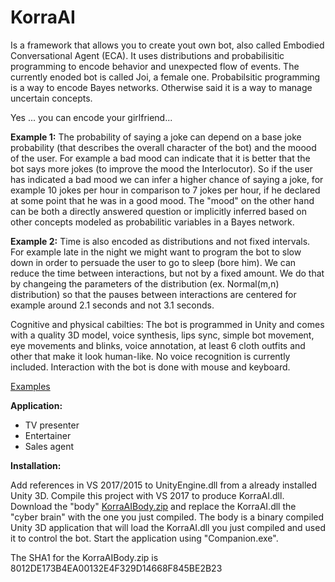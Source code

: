 # KorraAI

Is a framework that allows you to create yout own bot, also called Embodied Conversational Agent (ECA). It uses distributions and probabilisitic programming to encode behavior and unexpected flow of events. The currently enoded bot is called Joi, a female one. Probabilsitic programming is a way to encode Bayes networks. Otherwise said it is a way to manage uncertain concepts. 

Yes ... you can encode your girlfriend...

**Example 1:**
The probability of saying a joke can depend on a base joke probability (that describes the overall character of the bot) and the moood of the user. For example a bad mood can indicate that it is better that the bot says more jokes (to improve the mood the Interlocutor). So if the user has indicated a bad mood we can infer a higher chance of saying a joke, for example 10 jokes per hour in comparison to 7 jokes per hour, if he declared at some point that he was in a good mood. The "mood" on the other hand can be both a directly answered question or implicitly inferred based on other concepts modeled as probabilitic variables in a Bayes network.

**Example 2:**
Time is also encoded as distributions and not fixed intervals. For example late in the night we might want to program the bot to slow down in order to persuade the user to go to sleep (bore him). We can reduce the time between interactions, but not by a fixed amount. We do that by changeing the parameters of the distribution (ex. Normal(m,n) distribution) so that the pauses between interactions are centered for example around 2.1 seconds and not 3.1 seconds.

Cognitive and physical cabilties:
The bot is programmed in Unity and comes with a quality 3D model, voice synthesis, lips sync, simple bot movement, eye movements and blinks, voice annotation, at least 6 cloth outfits and other that make it look human-like. No voice recognition is currently included. Interaction with the bot is done with mouse and keyboard.

[Examples](Examples)

**Application:**
- TV presenter
- Entertainer
- Sales agent

**Installation:**

Add references in VS 2017/2015 to UnityEngine.dll from a already installed Unity 3D. Compile this project with VS 2017 to produce KorraAI.dll. Download the "body" [KorraAIBody.zip](https://1drv.ms/u/s!AsoOXKPKfQ6FgcpyvB30Zeb7aBTzJQ) and replace the KorraAI.dll the "cyber brain" with the one you just compiled. The body is a binary compiled Unity 3D application that will load the KorraAI.dll you just compiled and used it to control the bot. Start the application using "Companion.exe". 

The SHA1 for the KorraAIBody.zip is 8012DE173B4EA00132E4F329D14668F845BE2B23
